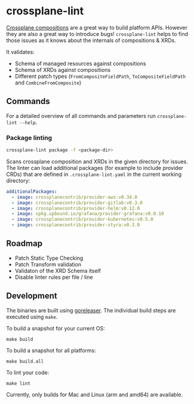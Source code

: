 # crossplane-lint
[Crossplane compositions](https://docs.crossplane.io/v1.10/reference/composition/) are a great way to build platform APIs. However they are also a great way to introduce bugs! `crossplane-lint` helps to find those issues as it knows about the internals of compositions & XRDs.

It validates:
- Schema of managed resources against compositions
- Schema of XRDs against compositions
- Different patch types (`FromCompositeFieldPath`, `ToCompositeFieldPath` and `CombineFromComposite`)

## Commands

For a detailed overview of all commands and parameters run `crossplane-lint --help`.

### Package linting

```bash
crossplane-lint package -f <package-dir>
```

Scans crossplane composition and XRDs in the given directory for issues.
The linter can load additional packages (for example to include provider CRDs) that are defined in `.crossplane-lint.yaml` in the current working directory:

```yaml
additionalPackages:
  - image: crossplanecontrib/provider-aws:v0.34.0
  - image: crossplanecontrib/provider-gitlab:v0.3.0
  - image: crossplanecontrib/provider-helm:v0.12.0
  - image: xpkg.upbound.io/grafana/provider-grafana:v0.0.10
  - image: crossplanecontrib/provider-kubernetes:v0.5.0
  - image: crossplanecontrib/provider-styra:v0.3.0
```
## Roadmap
- Patch Static Type Checking
- Patch Transform validation
- Validaton of the XRD Schema itself
- Disable linter rules per file / line
## Development

The binaries are built using [goreleaser](https://github.com/goreleaser/goreleaser).
The individual build steps are executed using `make`.

To build a snapshot for your current OS:
```
make build
```

To build a snapshot for all platforms:
```
make build.all
```

To lint your code:
```
make lint
```

Currently, only builds for Mac and Linux (arm and amd64) are available.
